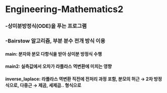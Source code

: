 # Engineering-Mathematics2

###   -상미분방정식(ODE)을 푸는 프로그램
###   -Bairstow 알고리즘, 부분 분수 전개 방식 이용







#### main: 분자와 분모 다항식을 받아 상미분 방정식 수행
#### main2: 실측값에서 오차가 라플라스 역변환에 미치는 영향
#### inverse_laplace: 라플라스 역변환 직전에 전처리 과정 포함, 분모의 허근 → 2차 방정식으로, 다중근 → 제곰, 세제곱.. 형식으로          

